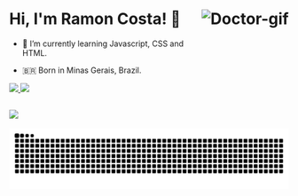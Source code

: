 # Hi, I'm Ramon Costa! 👋 <img height="100em" align="right" alt="Doctor-gif" src="https://pa1.narvii.com/6146/b72fe8a0d0889576e5f553ecab338e9532cdbf4e_hq.gif">

- 🌱 I’m currently learning Javascript, CSS and HTML.
  
- 🇧🇷 Born in Minas Gerais, Brazil.

<div>
  <a href="https://github.com/Gaspor">
  <img height="180em" src="https://github-readme-stats.vercel.app/api?username=Gaspor&show_icons=true&theme=dracula&include_all_commits=true&count_private=true"/>
  <img height="180em" src="https://github-readme-stats.vercel.app/api/top-langs/?username=Gaspor&layout=compact&langs_count=7&theme=dracula"/>
</div>
 
##
 
<div>
  <a href="https://twitter.com/AnotherGaspor" target="_blank"><img src="https://img.shields.io/badge/Twitter-1DA1F2?style=for-the-badge&logo=twitter&logoColor=white" target="_blank"></a>
 
  ![Snake animation](https://github.com/Gaspor/Gaspor/blob/output/github-contribution-grid-snake.svg)
 
</div>
 
 
